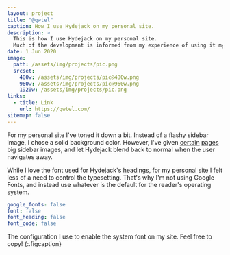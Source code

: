 ```yaml
---
layout: project
title: "@qwtel"
caption: How I use Hydejack on my personal site.
description: >
  This is how I use Hydejack on my personal site. 
  Much of the development is informed from my experience of using it myself, creating a tight feedback loop.
date: 1 Jun 2020
image:
  path: /assets/img/projects/pic.png
  srcset:
    480w: /assets/img/projects/pic@480w.png
    960w: /assets/img/projects/pic@960w.png
    1920w: /assets/img/projects/pic.png
links:
  - title: Link
    url: https://qwtel.com/
sitemap: false
---
```


For my personal site I've toned it down a bit. Instead of a flashy sidebar image, I chose a solid background color.
However, I've given [certain](https://qwtel.com/projects/ducky-hunting/) [pages](https://qwtel.com/projects/blocky-blocks/) big sidebar images, and let Hydejack blend back to normal when the user navigates away.

While I love the font used for Hydejack's headings, for my personal site I felt less of a need to control the typesetting.
That's why I'm not using Google Fonts, and instead use whatever is the default for the reader's operating system.

```yml
google_fonts: false
font: false
font_heading: false
font_code: false
```

The configuration I use to enable the system font on my site. Feel free to copy!
{:.figcaption}
